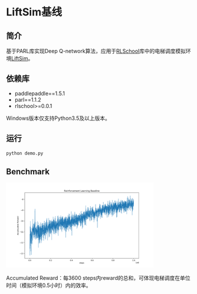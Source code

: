 # LiftSim基线

## 简介

基于PARL库实现Deep Q-network算法，应用于[RLSchool][rlschool]库中的电梯调度模拟环境[LiftSim][liftsim]。

## 依赖库

- paddlepaddle==1.5.1
- parl==1.1.2
- rlschool>=0.0.1

Windows版本仅支持Python3.5及以上版本。

## 运行

```python
python demo.py
```

## Benchmark

<img src="rl_10.png" width="400"/>

Accumulated Reward：每3600 steps内reward的总和，可体现电梯调度在单位时间（模拟环境0.5小时）内的效率。

[rlschool]: https://github.com/PaddlePaddle/RLSchool
[liftsim]: https://github.com/PaddlePaddle/RLSchool/tree/master/rlschool/liftsim
